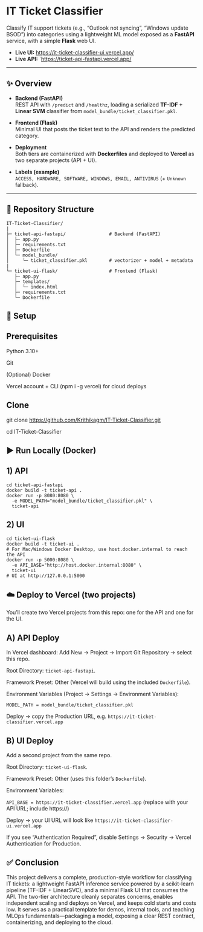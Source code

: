 # IT Ticket Classifier

Classify IT support tickets (e.g., “Outlook not syncing”, “Windows update BSOD”) into categories using a lightweight ML model exposed as a **FastAPI** service, with a simple **Flask** web UI.

- **Live UI:** https://it-ticket-classifier-ui.vercel.app/
- **Live API:** `https://ticket-api-fastapi.vercel.app/

---

## ✨ Overview

- **Backend (FastAPI)**  
  REST API with `/predict` and `/healthz`, loading a serialized **TF-IDF + Linear SVM** classifier from `model_bundle/ticket_classifier.pkl`.

- **Frontend (Flask)**  
  Minimal UI that posts the ticket text to the API and renders the predicted category.

- **Deployment**  
  Both tiers are containerized with **Dockerfiles** and deployed to **Vercel** as two separate projects (API + UI).

- **Labels (example)**  
  `ACCESS, HARDWARE, SOFTWARE, WINDOWS, EMAIL, ANTIVIRUS` (+ `Unknown` fallback).

---

## 🧭 Repository Structure

```text
IT-Ticket-Classifier/
|
├─ ticket-api-fastapi/                # Backend (FastAPI)
│  ├─ app.py
│  ├─ requirements.txt
│  ├─ Dockerfile
│  └─ model_bundle/
│     └─ ticket_classifier.pkl        # vectorizer + model + metadata
|
└─ ticket-ui-flask/                   # Frontend (Flask)
   ├─ app.py
   ├─ templates/
   │  └─ index.html
   ├─ requirements.txt
   └─ Dockerfile

```
## 🧰 Setup
## Prerequisites

Python 3.10+

Git

(Optional) Docker

Vercel account + CLI (npm i -g vercel) for cloud deploys

## Clone
git clone https://github.com/Krithikagm/IT-Ticket-Classifier.git

cd IT-Ticket-Classifier

## ▶️ Run Locally (Docker)
## 1) API

```Text
cd ticket-api-fastapi
docker build -t ticket-api .
docker run -p 8080:8080 \
  -e MODEL_PATH="model_bundle/ticket_classifier.pkl" \
  ticket-api
```

## 2) UI
```Text
cd ticket-ui-flask
docker build -t ticket-ui .
# For Mac/Windows Docker Desktop, use host.docker.internal to reach the API
docker run -p 5000:8080 \
  -e API_BASE="http://host.docker.internal:8080" \
  ticket-ui
# UI at http://127.0.0.1:5000
```


## ☁️ Deploy to Vercel (two projects)

You’ll create two Vercel projects from this repo: one for the API and one for the UI.

## A) API Deploy

In Vercel dashboard: Add New → Project → Import Git Repository → select this repo.

Root Directory: `ticket-api-fastapi`.

Framework Preset: Other (Vercel will build using the included `Dockerfile`).

Environment Variables (Project → Settings → Environment Variables):

`MODEL_PATH = model_bundle/ticket_classifier.pkl`

Deploy → copy the Production URL, e.g.
`https://it-ticket-classifier.vercel.app`

## B) UI Deploy

Add a second project from the same repo.

Root Directory: `ticket-ui-flask`.

Framework Preset: Other (uses this folder’s `Dockerfile`).

Environment Variables:

`API_BASE = https://it-ticket-classifier.vercel.app`
(replace with your API URL; include https://)

Deploy → your UI URL will look like
`https://it-ticket-classifier-ui.vercel.app`

If you see “Authentication Required”, disable Settings → Security → Vercel Authentication for Production.


## ✅ Conclusion

This project delivers a complete, production-style workflow for classifying IT tickets: a lightweight FastAPI inference service powered by a scikit-learn pipeline (TF-IDF + LinearSVC), and a minimal Flask UI that consumes the API. The two-tier architecture cleanly separates concerns, enables independent scaling and deploys on Vercel, and keeps cold starts and costs low. It serves as a practical template for demos, internal tools, and teaching MLOps fundamentals—packaging a model, exposing a clear REST contract, containerizing, and deploying to the cloud.











